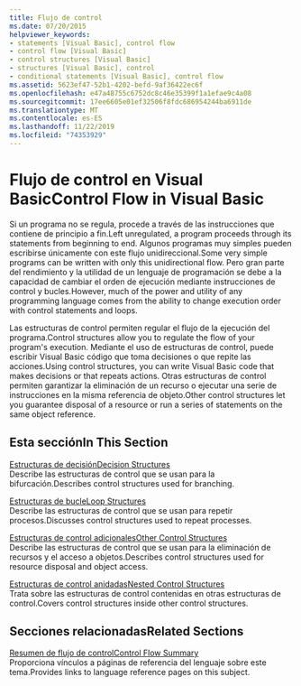```yaml
---
title: Flujo de control
ms.date: 07/20/2015
helpviewer_keywords:
- statements [Visual Basic], control flow
- control flow [Visual Basic]
- control structures [Visual Basic]
- structures [Visual Basic], control
- conditional statements [Visual Basic], control flow
ms.assetid: 5623ef47-52b1-4202-befd-9af36422ec6f
ms.openlocfilehash: e47a48755c6752dc8c46e35399f1a1efae9c4a08
ms.sourcegitcommit: 17ee6605e01ef32506f8fdc686954244ba6911de
ms.translationtype: MT
ms.contentlocale: es-ES
ms.lasthandoff: 11/22/2019
ms.locfileid: "74353929"
---
```

# <a name="control-flow-in-visual-basic"></a><span data-ttu-id="0bb03-102">Flujo de control en Visual Basic</span><span class="sxs-lookup"><span data-stu-id="0bb03-102">Control Flow in Visual Basic</span></span>

<span data-ttu-id="0bb03-103">Si un programa no se regula, procede a través de las instrucciones que contiene de principio a fin.</span><span class="sxs-lookup"><span data-stu-id="0bb03-103">Left unregulated, a program proceeds through its statements from beginning to end.</span></span> <span data-ttu-id="0bb03-104">Algunos programas muy simples pueden escribirse únicamente con este flujo unidireccional.</span><span class="sxs-lookup"><span data-stu-id="0bb03-104">Some very simple programs can be written with only this unidirectional flow.</span></span> <span data-ttu-id="0bb03-105">Pero gran parte del rendimiento y la utilidad de un lenguaje de programación se debe a la capacidad de cambiar el orden de ejecución mediante instrucciones de control y bucles.</span><span class="sxs-lookup"><span data-stu-id="0bb03-105">However, much of the power and utility of any programming language comes from the ability to change execution order with control statements and loops.</span></span>

 <span data-ttu-id="0bb03-106">Las estructuras de control permiten regular el flujo de la ejecución del programa.</span><span class="sxs-lookup"><span data-stu-id="0bb03-106">Control structures allow you to regulate the flow of your program's execution.</span></span> <span data-ttu-id="0bb03-107">Mediante el uso de estructuras de control, puede escribir Visual Basic código que toma decisiones o que repite las acciones.</span><span class="sxs-lookup"><span data-stu-id="0bb03-107">Using control structures, you can write Visual Basic code that makes decisions or that repeats actions.</span></span> <span data-ttu-id="0bb03-108">Otras estructuras de control permiten garantizar la eliminación de un recurso o ejecutar una serie de instrucciones en la misma referencia de objeto.</span><span class="sxs-lookup"><span data-stu-id="0bb03-108">Other control structures let you guarantee disposal of a resource or run a series of statements on the same object reference.</span></span>
  
## <a name="in-this-section"></a><span data-ttu-id="0bb03-109">Esta sección</span><span class="sxs-lookup"><span data-stu-id="0bb03-109">In This Section</span></span>

 [<span data-ttu-id="0bb03-110">Estructuras de decisión</span><span class="sxs-lookup"><span data-stu-id="0bb03-110">Decision Structures</span></span>](decision-structures.md)  
 <span data-ttu-id="0bb03-111">Describe las estructuras de control que se usan para la bifurcación.</span><span class="sxs-lookup"><span data-stu-id="0bb03-111">Describes control structures used for branching.</span></span>

 [<span data-ttu-id="0bb03-112">Estructuras de bucle</span><span class="sxs-lookup"><span data-stu-id="0bb03-112">Loop Structures</span></span>](loop-structures.md)  
 <span data-ttu-id="0bb03-113">Describe las estructuras de control que se usan para repetir procesos.</span><span class="sxs-lookup"><span data-stu-id="0bb03-113">Discusses control structures used to repeat processes.</span></span>

 [<span data-ttu-id="0bb03-114">Estructuras de control adicionales</span><span class="sxs-lookup"><span data-stu-id="0bb03-114">Other Control Structures</span></span>](other-control-structures.md)  
 <span data-ttu-id="0bb03-115">Describe las estructuras de control que se usan para la eliminación de recursos y el acceso a objetos.</span><span class="sxs-lookup"><span data-stu-id="0bb03-115">Describes control structures used for resource disposal and object access.</span></span>

 [<span data-ttu-id="0bb03-116">Estructuras de control anidadas</span><span class="sxs-lookup"><span data-stu-id="0bb03-116">Nested Control Structures</span></span>](nested-control-structures.md)  
 <span data-ttu-id="0bb03-117">Trata sobre las estructuras de control contenidas en otras estructuras de control.</span><span class="sxs-lookup"><span data-stu-id="0bb03-117">Covers control structures inside other control structures.</span></span>

## <a name="related-sections"></a><span data-ttu-id="0bb03-118">Secciones relacionadas</span><span class="sxs-lookup"><span data-stu-id="0bb03-118">Related Sections</span></span>

 [<span data-ttu-id="0bb03-119">Resumen de flujo de control</span><span class="sxs-lookup"><span data-stu-id="0bb03-119">Control Flow Summary</span></span>](../../../language-reference/keywords/control-flow-summary.md)  
 <span data-ttu-id="0bb03-120">Proporciona vínculos a páginas de referencia del lenguaje sobre este tema.</span><span class="sxs-lookup"><span data-stu-id="0bb03-120">Provides links to language reference pages on this subject.</span></span>
